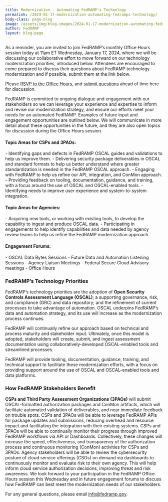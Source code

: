 ```yaml
---
title: Modernization - Automating FedRAMP's Technology 
permalink: /2024-01-17-modernization-automating-fedramps-technology/
body-class: page-blog
image: /assets/img/blog-images/2024-01-17-modernization-automating-fedramps-technology.png
author: FedRAMP
layout: blog-page
---
```

As a reminder, you are invited to join FedRAMP’s monthly Office Hours session today at 11am ET Wednesday, January 17, 2024, where we will be discussing our collaborative effort to move forward on our technology modernization priorities, introduced below. Attendees are encouraged to come prepared to discuss their questions about FedRAMP technology modernization and if possible, submit them at the link below.

Please <a href="https://gsa.zoomgov.com/meeting/register/vJIscu6hrD8rEmsCtd70Y7feZGi94UWeP88" target="_blank" rel="noopener noreferrer">RSVP to the Office Hours</a>, and <a href="https://app.smartsheetgov.com/b/form/5eeb3aa301ea4003b0c7143ce028b521" target="_blank" rel="noopener noreferrer">submit questions</a> ahead of time here for discussion.

FedRAMP is committed to ongoing dialogue and engagement with our stakeholders so we can leverage your experience and expertise to inform and revise our modernization strategy, and ensure our efforts meet your needs for an automated FedRAMP.  Examples of future input and engagement opportunities are outlined below. We will communicate in more detail about these opportunities in the future, and they are also open topics for discussion during the Office Hours session. 

<h4>Topic Areas for CSPs and 3PAOs:</h4>
- Identifying gaps and defects in FedRAMP OSCAL guides and validations to help us improve them.
- Delivering security package deliverables in OSCAL and standard formats to help us better understand where greater standardization is needed in the FedRAMP OSCAL approach.
- Engaging with FedRAMP to help us refine our API, integration, and ConMon approach.
- Providing feedback on tooling, documentation, guidance, and training, with a focus around the use of OSCAL and OSCAL-enabled tools.
- Identifying needs to improve user experience and system-to-system integration. 

<h4>Topic Areas for Agencies:</h4>
- Acquiring new tools, or working with existing tools, to develop the capability to ingest and produce OSCAL data.  
- Participating in engagements to help identify capabilities and data needed by agency review teams to help us refine the FedRAMP modernization approach.

<h4>Engagement Forums:</h4> 
- OSCAL Data Bytes Sessions
- Future Data and Automation Listening Sessions
- Agency Liaison Meetings 
- Federal Secure Cloud Advisory meetings
- Office Hours

<h3>FedRAMP’s Technology Priorities</h3>
FedRAMP’s technology priorities are the adoption of <b>Open Security Controls Assessment Language (OSCAL)</b>; a supporting governance, risk, and compliance (GRC) and data repository; and the refinement of current processes to take advantage of automation. OSCAL underpins FedRAMP’s data and automation strategy, and its use will increase as the modernization process continues.  

FedRAMP will continually refine our approach based on technical and process maturity and stakeholder input. Ultimately, once this model is adopted, stakeholders will create, submit, and ingest assessment documentation using collaboratively-developed OSCAL-enabled tools and streamlined processes. 

FedRAMP will provide tooling, documentation, guidance, training, and technical support to facilitate these modernization efforts, with a focus on providing support around the use of OSCAL and OSCAL-enabled tools and data platforms. 

<h3>How FedRAMP Stakeholders Benefit</h3>
<b>CSPs and Third Party Assessment Organizations (3PAOs)</b> will submit OSCAL-formatted authorization packages and ConMon artifacts, which will facilitate automated validation of deliverables, and near immediate feedback on trouble spots. CSPs and 3PAOs will be able to leverage FedRAMP APIs for package updates and submissions, reducing overhead and resource impact and facilitating the integration with their existing systems. CSPs and 3PAOs will be able to continually monitor their progress through improved FedRAMP workflows via API or Dashboards. Collectively, these changes will increase the speed, effectiveness, and transparency of the authorization process and continuous monitoring (ConMon) activities for CSPs and 3PAOs.
Agency stakeholders will be able to review the cybersecurity posture of cloud service offerings (CSOs) on demand via dashboards  to continuously monitor and evaluate risk to their own agency. This will help inform cloud service authorization decisions, improving threat and risk awareness.
We look forward to your participation in the FedRAMP Office Hours session this Wednesday and in future engagement forums to discuss how FedRAMP can best meet the modernization needs of our stakeholders.

For any general questions, please email <a href="mailto:info@fedramp.gov" target="_blank" rel="noopener noreferrer">info@fedramp.gov</a>. 
